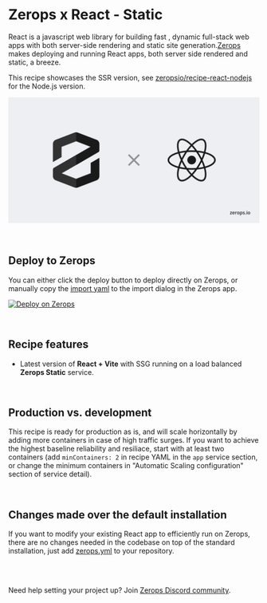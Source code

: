 # Zerops x React - Static

React is a javascript web library for building fast , dynamic full-stack web apps with both server-side rendering and static site generation.<a href="https://zerops.io/" target="_blank">Zerops</a> makes deploying and running React apps, both server side rendered and static, a breeze.

This recipe showcases the SSR version, see [zeropsio/recipe-react-nodejs](https://github.com/zeropsio/recipe-nextjs-static) for the Node.js version.

![react](https://github.com/zeropsio/recipe-shared-assets/blob/main/covers/svg/cover-react.svg)

<br/>

## Deploy to Zerops

You can either click the deploy button to deploy directly on Zerops, or manually copy the [import yaml](https://github.com/zeropsio/recipe-react-static/blob/main/zerops-project-import.yml) to the import dialog in the Zerops app.

[![Deploy on Zerops](https://github.com/zeropsio/recipe-shared-assets/blob/main/deploy-button/green/deploy-button.svg)](https://app.zerops.io/recipe/react-static)

<br/>

## Recipe features
- Latest version of **React + Vite** with SSG running on a load balanced **Zerops Static** service.

<br/>

## Production vs. development
This recipe is ready for production as is, and will scale horizontally by adding more containers in case of high traffic surges. If you want to achieve the highest baseline reliability and resiliace, start with at least two containers (add `minContainers: 2` in recipe YAML in the `app` service section, or change the minimum containers in "Automatic Scaling configuration" section of service detail).

<br/>

## Changes made over the default installation
If you want to modify your existing React app to efficiently run on Zerops, there are no changes needed in the codebase on top of the standard installation, just add [zerops.yml](https://github.com/zeropsio/recipe-react-static/blob/main/zerops.yml) to your repository.

<br/>
<br/>

Need help setting your project up? Join [Zerops Discord community](https://discord.com/invite/WDvCZ54).
